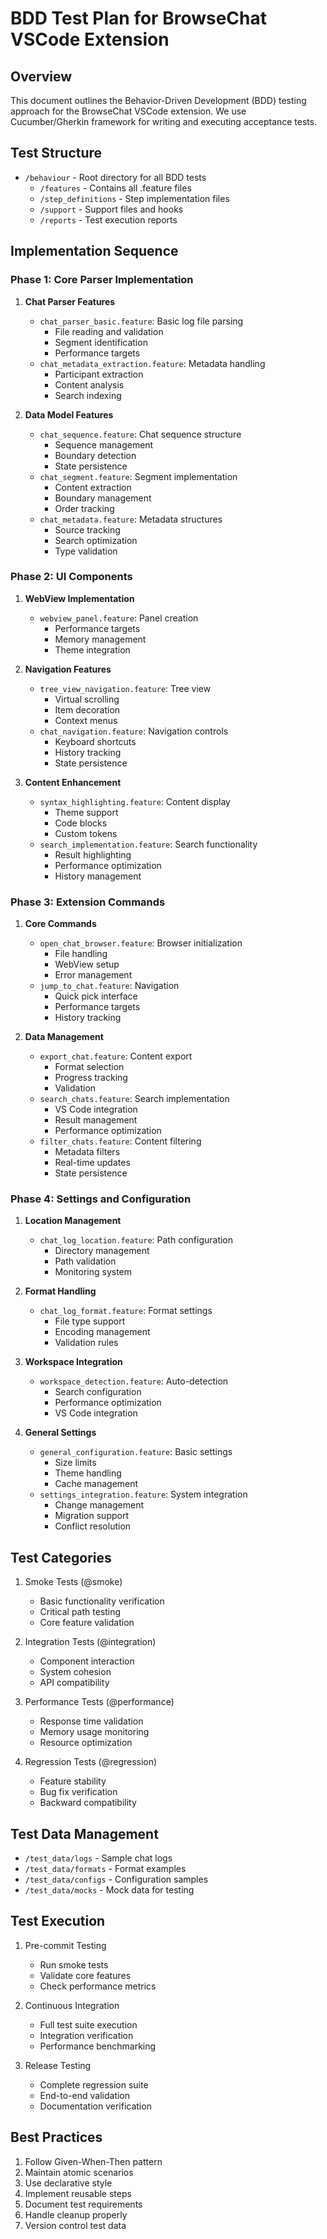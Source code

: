 # BDD Test Plan for BrowseChat VSCode Extension

## Overview
This document outlines the Behavior-Driven Development (BDD) testing approach for the BrowseChat VSCode extension. We use Cucumber/Gherkin framework for writing and executing acceptance tests.

## Test Structure
- `/behaviour` - Root directory for all BDD tests
  - `/features` - Contains all .feature files
  - `/step_definitions` - Step implementation files
  - `/support` - Support files and hooks
  - `/reports` - Test execution reports

## Implementation Sequence

### Phase 1: Core Parser Implementation
1. **Chat Parser Features**
   - `chat_parser_basic.feature`: Basic log file parsing
     - File reading and validation
     - Segment identification
     - Performance targets
   - `chat_metadata_extraction.feature`: Metadata handling
     - Participant extraction
     - Content analysis
     - Search indexing

2. **Data Model Features**
   - `chat_sequence.feature`: Chat sequence structure
     - Sequence management
     - Boundary detection
     - State persistence
   - `chat_segment.feature`: Segment implementation
     - Content extraction
     - Boundary management
     - Order tracking
   - `chat_metadata.feature`: Metadata structures
     - Source tracking
     - Search optimization
     - Type validation

### Phase 2: UI Components
1. **WebView Implementation**
   - `webview_panel.feature`: Panel creation
     - Performance targets
     - Memory management
     - Theme integration

2. **Navigation Features**
   - `tree_view_navigation.feature`: Tree view
     - Virtual scrolling
     - Item decoration
     - Context menus
   - `chat_navigation.feature`: Navigation controls
     - Keyboard shortcuts
     - History tracking
     - State persistence

3. **Content Enhancement**
   - `syntax_highlighting.feature`: Content display
     - Theme support
     - Code blocks
     - Custom tokens
   - `search_implementation.feature`: Search functionality
     - Result highlighting
     - Performance optimization
     - History management

### Phase 3: Extension Commands
1. **Core Commands**
   - `open_chat_browser.feature`: Browser initialization
     - File handling
     - WebView setup
     - Error management
   - `jump_to_chat.feature`: Navigation
     - Quick pick interface
     - Performance targets
     - History tracking

2. **Data Management**
   - `export_chat.feature`: Content export
     - Format selection
     - Progress tracking
     - Validation
   - `search_chats.feature`: Search implementation
     - VS Code integration
     - Result management
     - Performance optimization
   - `filter_chats.feature`: Content filtering
     - Metadata filters
     - Real-time updates
     - State persistence

### Phase 4: Settings and Configuration
1. **Location Management**
   - `chat_log_location.feature`: Path configuration
     - Directory management
     - Path validation
     - Monitoring system

2. **Format Handling**
   - `chat_log_format.feature`: Format settings
     - File type support
     - Encoding management
     - Validation rules

3. **Workspace Integration**
   - `workspace_detection.feature`: Auto-detection
     - Search configuration
     - Performance optimization
     - VS Code integration

4. **General Settings**
   - `general_configuration.feature`: Basic settings
     - Size limits
     - Theme handling
     - Cache management
   - `settings_integration.feature`: System integration
     - Change management
     - Migration support
     - Conflict resolution

## Test Categories
1. Smoke Tests (@smoke)
   - Basic functionality verification
   - Critical path testing
   - Core feature validation

2. Integration Tests (@integration)
   - Component interaction
   - System cohesion
   - API compatibility

3. Performance Tests (@performance)
   - Response time validation
   - Memory usage monitoring
   - Resource optimization

4. Regression Tests (@regression)
   - Feature stability
   - Bug fix verification
   - Backward compatibility

## Test Data Management
- `/test_data/logs` - Sample chat logs
- `/test_data/formats` - Format examples
- `/test_data/configs` - Configuration samples
- `/test_data/mocks` - Mock data for testing

## Test Execution
1. Pre-commit Testing
   - Run smoke tests
   - Validate core features
   - Check performance metrics

2. Continuous Integration
   - Full test suite execution
   - Integration verification
   - Performance benchmarking

3. Release Testing
   - Complete regression suite
   - End-to-end validation
   - Documentation verification

## Best Practices
1. Follow Given-When-Then pattern
2. Maintain atomic scenarios
3. Use declarative style
4. Implement reusable steps
5. Document test requirements
6. Handle cleanup properly
7. Version control test data
